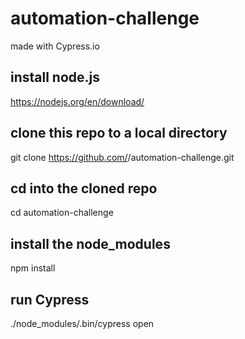 # automation-challenge

made with Cypress.io

## install node.js
https://nodejs.org/en/download/

## clone this repo to a local directory
git clone https://github.com/<your-username>/automation-challenge.git

## cd into the cloned repo
cd automation-challenge

## install the node_modules
npm install

## run Cypress
./node_modules/.bin/cypress open
